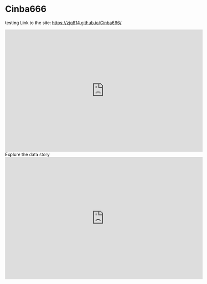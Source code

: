 # Cinba666
testing
Link to the site: https://zjq814.github.io/Cinba666/
<iframe width="644" height="398" seamless frameborder="0" scrolling="no" src="https://docs.google.com/spreadsheets/d/e/2PACX-1vTOSdinKWuPGzk7T31375VrCIeoNgX0bL191oqblI0Z2ETWHZM0JaGkRc2KYkzYjLsg_rniEdYmQcrz/pubchart?oid=200651442&amp;format=interactive"></iframe>
Explore the data story
<iframe width="644" height="398" seamless frameborder="0" scrolling="no" src="https://docs.google.com/spreadsheets/d/e/2PACX-1vTOSdinKWuPGzk7T31375VrCIeoNgX0bL191oqblI0Z2ETWHZM0JaGkRc2KYkzYjLsg_rniEdYmQcrz/pubchart?oid=200651442&amp;format=interactive"></iframe>
